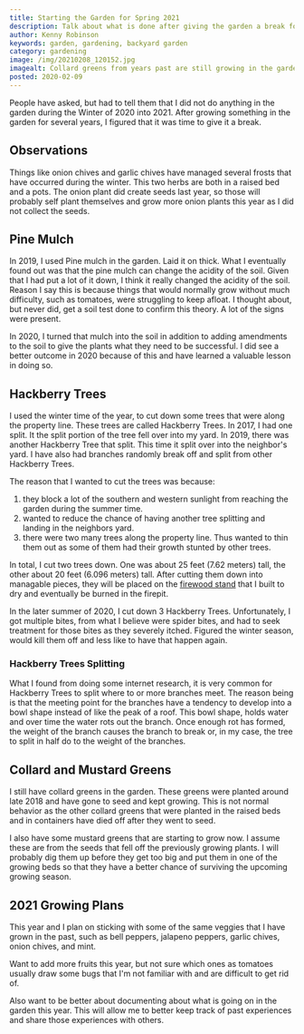 ```yaml
---
title: Starting the Garden for Spring 2021
description: Talk about what is done after giving the garden a break for the winter time
author: Kenny Robinson
keywords: garden, gardening, backyard garden
category: gardening
image: /img/20210208_120152.jpg
imagealt: Collard greens from years past are still growing in the garden.
posted: 2020-02-09
---
```


People have asked, but had to tell them that I did not do anything in the garden during the Winter
of 2020 into 2021. After growing something in the garden for several years, I figured that it was time to give
it a break.

## Observations

Things like onion chives and garlic chives have managed several frosts that have occurred during the winter.
This two herbs are both in a raised bed and a pots. The onion plant did create seeds last year, so those
will probably self plant themselves and grow more onion plants this year as I did not collect the seeds.

## Pine Mulch

In 2019, I used Pine mulch in the garden. Laid it on thick. What I eventually found out was that the pine 
mulch can change the acidity of the soil. Given that I had put a lot of it down, I think it really changed 
the acidity of the soil. Reason I say this is because things that would normally grow without much 
difficulty, such as tomatoes, were struggling to keep afloat. I thought about, but never did, get a 
soil test done to confirm this theory. A lot of the signs were present. 

In 2020, I turned that mulch into the soil in addition to adding amendments to the soil to give the plants
what they need to be successful. I did see a better outcome in 2020 because of this and have learned 
a valuable lesson in doing so.

## Hackberry Trees

I used the winter time of the year, to cut down some trees that were along the property line. These trees are
called Hackberry Trees. In 2017, I had one split. It the split portion of the tree fell over into my yard.
In 2019, there was another Hackberry Tree that split. This time it split over into the neighbor's yard.
I have also had branches randomly break off and split from other Hackberry Trees.

The reason that I wanted to cut the trees was because:

1. they block a lot of the southern and western sunlight from reaching the garden during the summer time.
2. wanted to reduce the chance of having another tree splitting and landing in the neighbors yard.
3. there were two many trees along the property line. Thus wanted to thin them out as some of them had their
growth stunted by other trees.

In total, I cut two trees down. One was about 25 feet (7.62 meters) tall, the other about 20 feet
(6.096 meters) tall. After cutting them down into managable pieces, they will be placed on the
[firewood stand](/handyman/2020.08.08-build-firewood-stand) that I built to dry and eventually be burned in the firepit.

In the later summer of 2020, I cut down 3 Hackberry Trees. Unfortunately, I got multiple bites, from what
I believe were spider bites, and had to seek treatment for those bites as they severely itched. Figured
the winter season, would kill them off and less like to have that happen again.

### Hackberry Trees Splitting

What I found from doing some internet research, it is very common for Hackberry Trees to split where to or more
branches meet. The reason being is that the meeting point for the branches have a tendency to develop
into a bowl shape instead of like the peak of a roof. This bowl shape, holds water and over time the
water rots out the branch. Once enough rot has formed, the weight of the branch causes the branch to break
or, in my case, the tree to split in half do to the weight of the branches.

## Collard and Mustard Greens

I still have collard greens in the garden. These greens were planted around late 2018 and have gone to seed
and kept growing. This is not normal behavior as the other collard greens that were planted in the raised 
beds and in containers have died off after they went to seed. 

I also have some mustard greens that are 
starting to grow now. I assume these are from the seeds that fell off the previously growing plants.
I will probably dig them up before they get too big and put them in one of the growing beds so that they have 
a better chance of surviving the upcoming growing season.

## 2021 Growing Plans

This year and I plan on sticking with some of the same veggies that I have grown in the past, such as bell 
peppers, jalapeno peppers, garlic chives, onion chives, and mint. 

Want to add more fruits this year, but not sure which ones as tomatoes usually draw some bugs that I'm 
not familiar with and are difficult to get rid of.

Also want to be better about documenting about what is going on in the garden this year. This will allow 
me to better keep track of past experiences and share those experiences with others.
